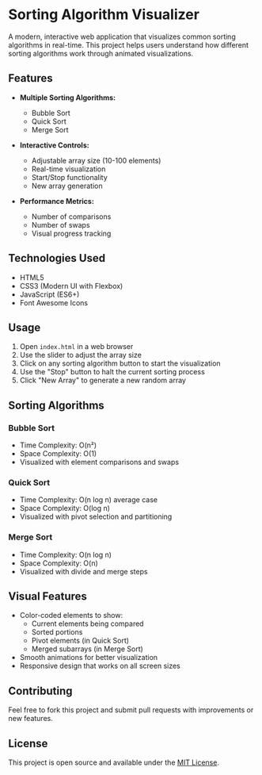 # Sorting Algorithm Visualizer

A modern, interactive web application that visualizes common sorting algorithms in real-time. This project helps users understand how different sorting algorithms work through animated visualizations.

## Features

- **Multiple Sorting Algorithms:**
  - Bubble Sort
  - Quick Sort
  - Merge Sort

- **Interactive Controls:**
  - Adjustable array size (10-100 elements)
  - Real-time visualization
  - Start/Stop functionality
  - New array generation

- **Performance Metrics:**
  - Number of comparisons
  - Number of swaps
  - Visual progress tracking

## Technologies Used

- HTML5
- CSS3 (Modern UI with Flexbox)
- JavaScript (ES6+)
- Font Awesome Icons

## Usage

1. Open `index.html` in a web browser
2. Use the slider to adjust the array size
3. Click on any sorting algorithm button to start the visualization
4. Use the "Stop" button to halt the current sorting process
5. Click "New Array" to generate a new random array

## Sorting Algorithms

### Bubble Sort
- Time Complexity: O(n²)
- Space Complexity: O(1)
- Visualized with element comparisons and swaps

### Quick Sort
- Time Complexity: O(n log n) average case
- Space Complexity: O(log n)
- Visualized with pivot selection and partitioning

### Merge Sort
- Time Complexity: O(n log n)
- Space Complexity: O(n)
- Visualized with divide and merge steps

## Visual Features

- Color-coded elements to show:
  - Current elements being compared
  - Sorted portions
  - Pivot elements (in Quick Sort)
  - Merged subarrays (in Merge Sort)
- Smooth animations for better visualization
- Responsive design that works on all screen sizes

## Contributing

Feel free to fork this project and submit pull requests with improvements or new features.

## License

This project is open source and available under the [MIT License](LICENSE).
